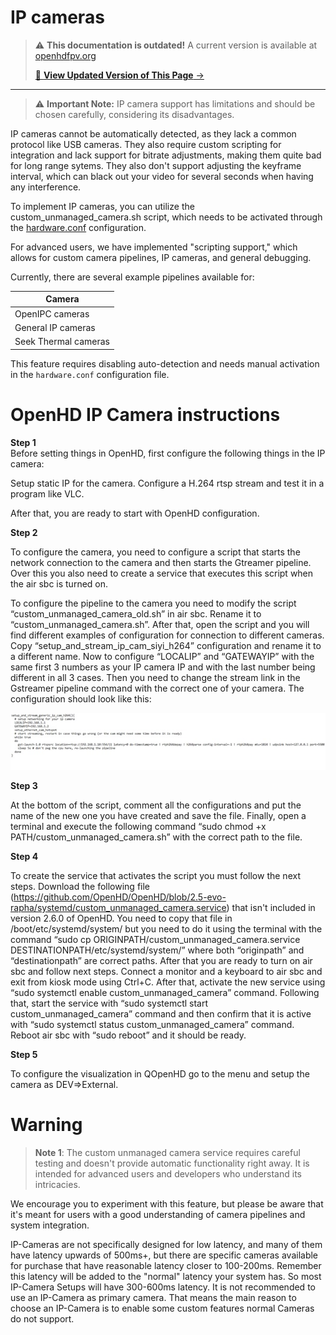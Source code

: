 # IP cameras

<!-- LEGACY DOCUMENTATION NOTICE -->
> ⚠️ **This documentation is outdated!** A current version is available at [openhdfpv.org](https://openhdfpv.org)
> 
> [📖 **View Updated Version of This Page** →](https://openhdfpv.org)

---


> :warning: **Important Note:** IP camera support has limitations and should be chosen carefully, considering its disadvantages.

IP cameras cannot be automatically detected, as they lack a common protocol like USB cameras. They also require custom scripting for integration and lack support for bitrate adjustments, making them quite bad for long range sytems. They also don't support adjusting the keyframe interval, which can black out your video for several seconds when having any interference.

To implement IP cameras, you can utilize the custom_unmanaged_camera.sh script, which needs to be activated through the [hardware.conf](../hardware.conf.md) configuration.

For advanced users, we have implemented "scripting support," which allows for custom camera pipelines, IP cameras, and general debugging.

Currently, there are several example pipelines available for:

| Camera                |
| --------------------- |
| OpenIPC cameras       |
| General IP cameras    |
| Seek Thermal cameras  |

This feature requires disabling auto-detection and needs manual activation in the `hardware.conf` configuration file.

# OpenHD IP Camera instructions

**Step 1**  
Before setting things in OpenHD, first configure the following things in the IP camera:

Setup static IP for the camera.
Configure a H.264 rtsp stream and test it in a program like VLC.

After that, you are ready to start with OpenHD configuration.

**Step 2** 

To configure the camera, you need to configure a script that starts the network connection to the camera and then starts the Gtreamer pipeline. Over this you also need to create a service that executes this script when the air sbc is turned on.

To configure the pipeline to the camera you need to modify the script “custom_unmanaged_camera_old.sh” in air sbc. Rename it to “custom_unmanaged_camera.sh”. After that, open the script and you will find different examples of configuration for connection to different cameras. Copy “setup_and_stream_ip_cam_siyi_h264” configuration and rename it to a different name. Now to configure “LOCALIP” and “GATEWAYIP” with the same first 3 numbers as your IP camera IP and with the last number being different in all 3 cases. Then you need to change the stream link in the Gstreamer pipeline command with the correct one of your camera. The configuration should look like this:

![IP example](../../.gitbook/assets/IP_example.jpg)

**Step 3** 

At the bottom of the script, comment all the configurations and put the name of the new one you have created and save the file. Finally, open a terminal and execute the following command “sudo chmod +x PATH/custom_unmanaged_camera.sh” with the correct path to the file.

**Step 4** 

To create the service that activates the script you must follow the next steps. Download the following file (https://github.com/OpenHD/OpenHD/blob/2.5-evo-rapha/systemd/custom_unmanaged_camera.service) that isn't included in version 2.6.0 of OpenHD. You need to copy that file in /boot/etc/systemd/system/ but you need to do it using the terminal with the command “sudo cp ORIGINPATH/custom_unmanaged_camera.service DESTINATIONPATH/etc/systemd/system/” where both “originpath” and “destinationpath” are correct paths. After that you are ready to turn on air sbc and follow next steps. Connect a monitor and a keyboard to air sbc and exit from kiosk mode using Ctrl+C. After that, activate the new service using “sudo systemctl enable custom_unmanaged_camera” command. Following that, start the service with “sudo systemctl start custom_unmanaged_camera” command and then confirm that it is active with “sudo systemctl status custom_unmanaged_camera” command. Reboot air sbc with “sudo reboot” and it should be ready.

**Step 5** 

To configure the visualization in QOpenHD go to the menu and setup the camera as DEV=>External.

# Warning

> **Note 1**: The custom unmanaged camera service requires careful testing and doesn't provide automatic functionality right away. It is intended for advanced users and developers who understand its intricacies.

We encourage you to experiment with this feature, but please be aware that it's meant for users with a good understanding of camera pipelines and system integration.



IP-Cameras are not specifically designed for low latency, and many of them have latency upwards of 500ms+, but there are specific cameras available for purchase that have reasonable latency closer to 100-200ms. Remember this latency will be added to the "normal" latency your system has. So most IP-Camera Setups will have 300-600ms latency. It is not recommended to use an IP-Camera as primary camera.
That means the main reason to choose an IP-Camera is to enable some custom features normal Cameras do not support.
